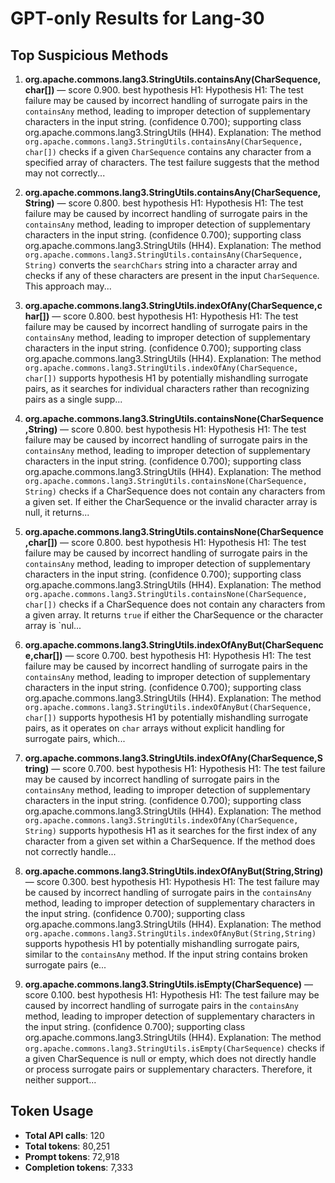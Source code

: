 # GPT-only Results for Lang-30

## Top Suspicious Methods

1. **org.apache.commons.lang3.StringUtils.containsAny(CharSequence,char[])** — score 0.900. best hypothesis H1: Hypothesis H1: The test failure may be caused by incorrect handling of surrogate pairs in the `containsAny` method, leading to improper detection of supplementary characters in the input string. (confidence 0.700); supporting class org.apache.commons.lang3.StringUtils (HH4).
    Explanation: The method `org.apache.commons.lang3.StringUtils.containsAny(CharSequence, char[])` checks if a given `CharSequence` contains any character from a specified array of characters. The test failure suggests that the method may not correctly...

2. **org.apache.commons.lang3.StringUtils.containsAny(CharSequence,String)** — score 0.800. best hypothesis H1: Hypothesis H1: The test failure may be caused by incorrect handling of surrogate pairs in the `containsAny` method, leading to improper detection of supplementary characters in the input string. (confidence 0.700); supporting class org.apache.commons.lang3.StringUtils (HH4).
    Explanation: The method `org.apache.commons.lang3.StringUtils.containsAny(CharSequence, String)` converts the `searchChars` string into a character array and checks if any of these characters are present in the input `CharSequence`. This approach may...

3. **org.apache.commons.lang3.StringUtils.indexOfAny(CharSequence,char[])** — score 0.800. best hypothesis H1: Hypothesis H1: The test failure may be caused by incorrect handling of surrogate pairs in the `containsAny` method, leading to improper detection of supplementary characters in the input string. (confidence 0.700); supporting class org.apache.commons.lang3.StringUtils (HH4).
    Explanation: The method `org.apache.commons.lang3.StringUtils.indexOfAny(CharSequence, char[])` supports hypothesis H1 by potentially mishandling surrogate pairs, as it searches for individual characters rather than recognizing pairs as a single supp...

4. **org.apache.commons.lang3.StringUtils.containsNone(CharSequence,String)** — score 0.800. best hypothesis H1: Hypothesis H1: The test failure may be caused by incorrect handling of surrogate pairs in the `containsAny` method, leading to improper detection of supplementary characters in the input string. (confidence 0.700); supporting class org.apache.commons.lang3.StringUtils (HH4).
    Explanation: The method `org.apache.commons.lang3.StringUtils.containsNone(CharSequence, String)` checks if a CharSequence does not contain any characters from a given set. If either the CharSequence or the invalid character array is null, it returns...

5. **org.apache.commons.lang3.StringUtils.containsNone(CharSequence,char[])** — score 0.800. best hypothesis H1: Hypothesis H1: The test failure may be caused by incorrect handling of surrogate pairs in the `containsAny` method, leading to improper detection of supplementary characters in the input string. (confidence 0.700); supporting class org.apache.commons.lang3.StringUtils (HH4).
    Explanation: The method `org.apache.commons.lang3.StringUtils.containsNone(CharSequence, char[])` checks if a CharSequence does not contain any characters from a given array. It returns `true` if either the CharSequence or the character array is `nul...

6. **org.apache.commons.lang3.StringUtils.indexOfAnyBut(CharSequence,char[])** — score 0.700. best hypothesis H1: Hypothesis H1: The test failure may be caused by incorrect handling of surrogate pairs in the `containsAny` method, leading to improper detection of supplementary characters in the input string. (confidence 0.700); supporting class org.apache.commons.lang3.StringUtils (HH4).
    Explanation: The method `org.apache.commons.lang3.StringUtils.indexOfAnyBut(CharSequence, char[])` supports hypothesis H1 by potentially mishandling surrogate pairs, as it operates on `char` arrays without explicit handling for surrogate pairs, which...

7. **org.apache.commons.lang3.StringUtils.indexOfAny(CharSequence,String)** — score 0.700. best hypothesis H1: Hypothesis H1: The test failure may be caused by incorrect handling of surrogate pairs in the `containsAny` method, leading to improper detection of supplementary characters in the input string. (confidence 0.700); supporting class org.apache.commons.lang3.StringUtils (HH4).
    Explanation: The method `org.apache.commons.lang3.StringUtils.indexOfAny(CharSequence, String)` supports hypothesis H1 as it searches for the first index of any character from a given set within a CharSequence. If the method does not correctly handle...

8. **org.apache.commons.lang3.StringUtils.indexOfAnyBut(String,String)** — score 0.300. best hypothesis H1: Hypothesis H1: The test failure may be caused by incorrect handling of surrogate pairs in the `containsAny` method, leading to improper detection of supplementary characters in the input string. (confidence 0.700); supporting class org.apache.commons.lang3.StringUtils (HH4).
    Explanation: The method `org.apache.commons.lang3.StringUtils.indexOfAnyBut(String,String)` supports hypothesis H1 by potentially mishandling surrogate pairs, similar to the `containsAny` method. If the input string contains broken surrogate pairs (e...

9. **org.apache.commons.lang3.StringUtils.isEmpty(CharSequence)** — score 0.100. best hypothesis H1: Hypothesis H1: The test failure may be caused by incorrect handling of surrogate pairs in the `containsAny` method, leading to improper detection of supplementary characters in the input string. (confidence 0.700); supporting class org.apache.commons.lang3.StringUtils (HH4).
    Explanation: The method `org.apache.commons.lang3.StringUtils.isEmpty(CharSequence)` checks if a given CharSequence is null or empty, which does not directly handle or process surrogate pairs or supplementary characters. Therefore, it neither support...


## Token Usage

- **Total API calls**: 120
- **Total tokens**: 80,251
- **Prompt tokens**: 72,918
- **Completion tokens**: 7,333
